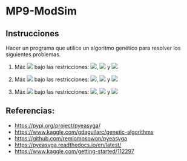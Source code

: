 # MP9-ModSim
## Instrucciones
Hacer un programa que utilice un algoritmo genético para resolver los siguientes problemas.
1. Máx <img src="https://render.githubusercontent.com/render/math?math=f(x_1,x_2)=15x_1%2B30x_2%2B4x_1x_2-2x_1^2-4x_2^2"> bajo las restricciones: <img src="https://render.githubusercontent.com/render/math?math=x_1%2B2x_2≤30">, <img src="https://render.githubusercontent.com/render/math?math=x_1≥0"> y <img src="https://render.githubusercontent.com/render/math?math=x_2≥0">

2. Máx <img src="https://render.githubusercontent.com/render/math?math=z=3x_1%2B5x_2"> bajo las restricciones: <img src="https://render.githubusercontent.com/render/math?math=3x_1%2B2x_2≤18">, <img src="https://render.githubusercontent.com/render/math?math=x_1≥0"> y <img src="https://render.githubusercontent.com/render/math?math=x_2≥0">

3.  Máx  <img src="https://render.githubusercontent.com/render/math?math=f(x_1,x_2)=5x_1-x_1^2%2B8x_2-2x_2^2"> bajo las restricciones: <img src="https://render.githubusercontent.com/render/math?math=3x_1%2B2x_2≤6">, <img src="https://render.githubusercontent.com/render/math?math=x_1≥0"> y <img src="https://render.githubusercontent.com/render/math?math=x_2≥0">

## Referencias:
* https://pypi.org/project/pyeasyga/
* https://www.kaggle.com/gdaguilarc/genetic-algorithms
* https://github.com/remiomosowon/pyeasyga
* https://pyeasyga.readthedocs.io/en/latest/
* https://www.kaggle.com/getting-started/112297
